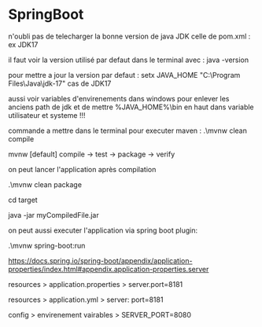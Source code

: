 # SpringBoot
n'oubli pas de telecharger la bonne version de java JDK celle de pom.xml : ex JDK17 

il faut voir la version utilisé par defaut dans le terminal avec : java -version

pour mettre a jour la version par defaut : setx JAVA_HOME "C:\Program Files\Java\jdk-17" cas de JDK17

aussi voir variables d'envirenements dans windows pour enlever les anciens path de jdk et de mettre %JAVA_HOME%\bin en haut dans variable utilisateur et systeme !!!

commande a mettre dans le terminal pour executer maven :
.\mvnw clean compile

mvnw  [default] compile -> test -> package -> verify

on peut lancer l'application après compilation

.\mvnw clean package 

cd target 

java -jar myCompiledFile.jar

on peut aussi executer l'application via spring boot plugin:

.\mvnw spring-boot:run

https://docs.spring.io/spring-boot/appendix/application-properties/index.html#appendix.application-properties.server

resources > application.properties > server.port=8181

resources > application.yml > server: port=8181

config > envirenement vairables > SERVER_PORT=8080












